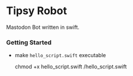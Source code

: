 # Tipsy Robot

Mastodon Bot written in swift. 



### Getting Started

- make `hello_script.swift` executable 
    
    chmod +x hello_script.swift 
    /hello_script.swift 